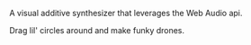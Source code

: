 A visual additive synthesizer that leverages the Web Audio api. 

Drag lil' circles around and make funky drones.